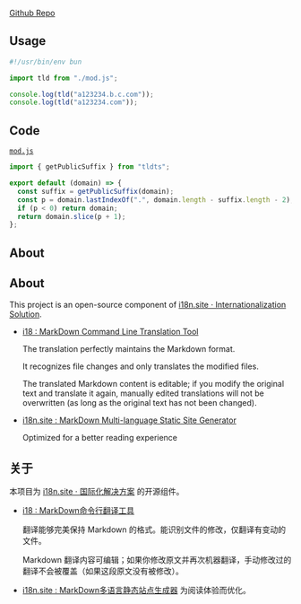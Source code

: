 [Github Repo](https://github.com/i18n-site/deno/tree/dev/tld)

## Usage

```js
#!/usr/bin/env bun

import tld from "./mod.js";

console.log(tld("a123234.b.c.com"));
console.log(tld("a123234.com"));
```

## Code

[`mod.js`](./mod.js)

```js
import { getPublicSuffix } from "tldts";

export default (domain) => {
  const suffix = getPublicSuffix(domain);
  const p = domain.lastIndexOf(".", domain.length - suffix.length - 2);
  if (p < 0) return domain;
  return domain.slice(p + 1);
};
```

## About

## About

This project is an open-source component of
[i18n.site ⋅ Internationalization Solution](https://i18n.site).

- [i18 : MarkDown Command Line Translation Tool](https://i18n.site/i18)

  The translation perfectly maintains the Markdown format.

  It recognizes file changes and only translates the modified files.

  The translated Markdown content is editable; if you modify the original text
  and translate it again, manually edited translations will not be overwritten
  (as long as the original text has not been changed).

- [i18n.site : MarkDown Multi-language Static Site Generator](https://i18n.site/i18n.site)

  Optimized for a better reading experience

## 关于

本项目为 [i18n.site ⋅ 国际化解决方案](https://i18n.site) 的开源组件。

- [i18 : MarkDown命令行翻译工具](https://i18n.site/i18)

  翻译能够完美保持 Markdown 的格式。能识别文件的修改，仅翻译有变动的文件。

  Markdown
  翻译内容可编辑；如果你修改原文并再次机器翻译，手动修改过的翻译不会被覆盖（如果这段原文没有被修改）。

- [i18n.site : MarkDown多语言静态站点生成器](https://i18n.site/i18n.site)
  为阅读体验而优化。

